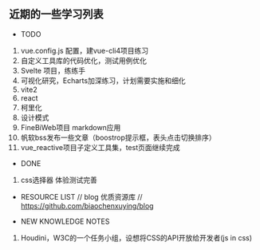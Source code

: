 ## 近期的一些学习列表

* TODO
1. vue.config.js 配置，建vue-cli4项目练习
2. 自定义工具库的代码优化，测试用例优化
3. Svelte 项目，练练手
4. 可视化研究，Echarts加深练习，计划需要实施和细化
5. vite2
6. react 
7. 柯里化
8. 设计模式
9. FineBiWeb项目 markdown应用
10. 帆软bss发布一些文章（boostrop提示框，表头点击切换排序）
11. vue_reactive项目子定义工具集，test页面继续完成

* DONE
1. css选择器 体验测试完善

* RESOURCE LIST
// blog 优质资源库
// https://github.com/biaochenxuying/blog

* NEW KNOWLEDGE NOTES
1. Houdini，W3C的一个任务小组，设想将CSS的API开放给开发者(js in css)